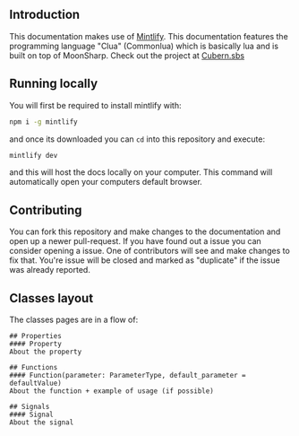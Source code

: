 ## Introduction
This documentation makes use of [Mintlify](https://mintlify.com/). This documentation features the programming language "Clua" (Commonlua) which is basically lua and is built on top of MoonSharp. Check out the project at [Cubern.sbs](https://cubern.sbs/)

## Running locally
You will first be required to install mintlify with:
```bash
npm i -g mintlify
```

and once its downloaded you can `cd` into this repository and execute:
```bash
mintlify dev
```

and this will host the docs locally on your computer. This command will automatically open your computers default browser.

## Contributing
You can fork this repository and make changes to the documentation and open up a newer pull-request. If you have found out a issue you can consider opening a issue. One of contributors will see and make changes to fix that. You're issue will be closed and marked as "duplicate" if the issue was already reported.

## Classes layout
The classes pages are in a flow of:
```
## Properties
#### Property
About the property

## Functions
#### Function(parameter: ParameterType, default_parameter = defaultValue)
About the function + example of usage (if possible)

## Signals
#### Signal
About the signal
```
